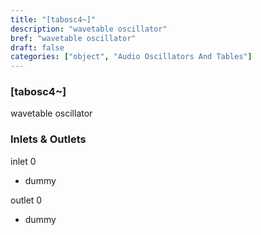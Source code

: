 ```yaml
---
title: "[tabosc4~]"
description: "wavetable oscillator"
bref: "wavetable oscillator"
draft: false
categories: ["object", "Audio Oscillators And Tables"]
---
```


### [tabosc4~]

wavetable oscillator

### Inlets & Outlets

inlet 0

 - dummy

outlet 0

 - dummy
 

